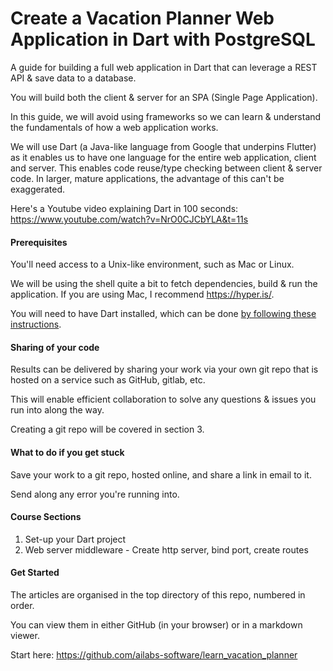 # Create a Vacation Planner Web Application in Dart with PostgreSQL
A guide for building a full web application in Dart that can leverage a REST API & save data to a database.

You will build both the client & server for an SPA (Single Page Application).

In this guide, we will avoid using frameworks so we can learn & understand the fundamentals of how a web application works.

We will use Dart (a Java-like language from Google that underpins Flutter) as it enables us to have one language for the entire web application, client and server. This enables code reuse/type checking between client & server code. In larger, mature applications, the advantage of this can't be exaggerated.

Here's a Youtube video explaining Dart in 100 seconds:
https://www.youtube.com/watch?v=NrO0CJCbYLA&t=11s

#### Prerequisites

You'll need access to a Unix-like environment, such as Mac or Linux.

We will be using the shell quite a bit to fetch dependencies, build & run the application. If you are using Mac, I recommend https://hyper.is/.

You will need to have Dart installed, which can be done [by following these instructions](https://github.com/ailabs-software/learn_vacation_planner/blob/main/install_dart.md).

#### Sharing of your code

Results can be delivered by sharing your work via your own git repo that is hosted on a service such as GitHub, gitlab, etc.

This will enable efficient collaboration to solve any questions & issues you run into along the way.

Creating a git repo will be covered in section 3.

#### What to do if you get stuck

Save your work to a git repo, hosted online, and share a link in email to it.

Send along any error you're running into.



#### Course Sections

1. Set-up your Dart project
2. Web server middleware - Create http server, bind port, create routes

#### Get Started

The articles are organised in the top directory of this repo, numbered in order.

You can view them in either GitHub (in your browser) or in a markdown viewer.

Start here: https://github.com/ailabs-software/learn_vacation_planner

